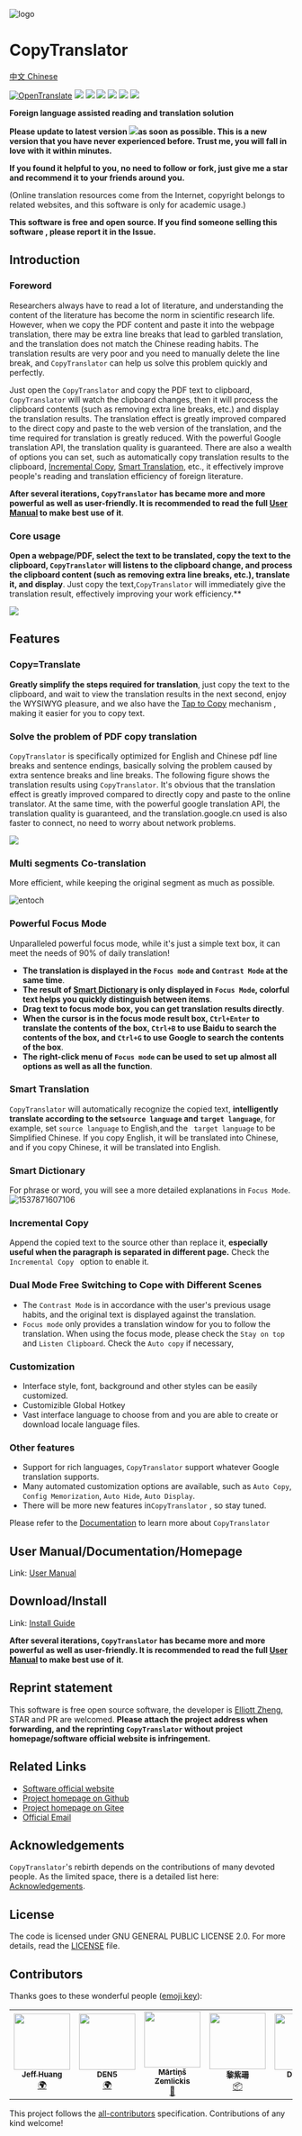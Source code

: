 ![logo](https://user-images.githubusercontent.com/22427645/50773452-d738dd80-12cb-11e9-9b7c-45e5d7f74c8a.png)

# CopyTranslator 

[中文 Chinese](README_zh.md)

[![OpenTranslate](https://img.shields.io/badge/Powered_by-OpenTranslate-brightgreen)](https://github.com/OpenTranslate)
[![](https://img.shields.io/github/stars/copytranslator/copytranslator.svg)](https://github.com/copytranslator/copytranslator/stargazers)
[![](https://img.shields.io/github/release/copytranslator/copytranslator.svg)](https://github.com/copytranslator/copytranslator/releases)
[![](https://img.shields.io/gitter/room/copytranslator/copytranslator.svg)](https://gitter.im/CopyTranslator/Lobby?utm_source=share-link&utm_medium=link&utm_campaign=share-link)
[![](https://img.shields.io/github/downloads/copytranslator/copytranslator/total.svg)](https://github.com/copytranslator/copytranslator/wiki/Downloads-%E4%B8%8B%E8%BD%BD%E4%B8%8E%E5%AE%89%E8%A3%85)
![](https://img.shields.io/badge/platform-windows|macos|linux-orange.svg)
[![](https://img.shields.io/github/license/copytranslator/copytranslator.svg)](./LICENSE)


**Foreign language assisted reading and translation solution**

**Please update to latest version [![](https://img.shields.io/github/release/copytranslator/copytranslator.svg)](https://github.com/copytranslator/copytranslator/releases)as soon as possible. This is a new version that you have never experienced before. Trust me, you will fall in love with it within minutes.**

**If you found it helpful to you, no need to follow or fork, just give me a star and recommend it to your friends around you.**

(Online translation resources come from the Internet, copyright belongs to related websites, and this software is only for academic usage.)

**This software is free and open source. If you find someone selling this software , please report it in the Issue.**

## Introduction

### Foreword

Researchers always have to read a lot of literature, and understanding the content of the literature has become the norm in scientific research life. However, when we copy the PDF content and paste it into the webpage translation, there may be extra line breaks that lead to garbled translation, and the translation does not match the Chinese reading habits. The translation results are very poor and  you need to manually delete the line break, and `CopyTranslator` can help us solve this problem quickly and perfectly.

Just open the `CopyTranslator` and copy the PDF text to clipboard,  `CopyTranslator` will watch the clipboard changes, then it will process the clipboard contents (such as removing extra line breaks, etc.) and display the translation results. The translation effect is greatly improved compared to the direct copy and paste to the web version of the translation, and the time required for translation is greatly reduced. With the powerful Google translation API, the translation quality is guaranteed. There are also a wealth of options you can set, such as automatically copy translation results to the clipboard, [Incremental Copy](#Incremental-Copy), [Smart Translation](#Smart-Translation), etc., it effectively improve people's reading and translation efficiency of foreign literature.

**After several iterations, `CopyTranslator` has became more and more powerful as well as user-friendly. It is recommended to read the full [User Manual](https://copytranslator.gitee.io/guide/) to make best use of it**.

### Core usage

**Open a webpage/PDF, select the text to be translated, copy the text to the clipboard, `CopyTranslator` will listens to the clipboard change, and  process the clipboard content (such as removing extra line breaks, etc.), translate it, and display**.  Just copy the text,`CopyTranslator` will immediately give the translation result, effectively improving your work efficiency.**

![](https://s1.ax1x.com/2018/11/30/FmrNFS.gif)

## Features

### Copy=Translate

**Greatly simplify the steps required for translation**, just copy the text to the clipboard, and wait to view the translation results in the next second, enjoy the WYSIWYG pleasure, and we also have the [Tap to Copy](#tap-to-copyexperimental) mechanism , making it easier for you to copy text.

### Solve the problem of PDF copy translation

`CopyTranslator` is specifically optimized for English and Chinese pdf line breaks and sentence endings, basically solving the problem caused by extra sentence breaks and line breaks. The following figure shows the translation results using `CopyTranslator`. It's obvious that the translation effect is greatly improved compared to directly copy and paste to the online translator. At the same time, with the powerful google translation API, the translation quality is guaranteed, and the translation.google.cn used is also faster to connect, no need to worry about network problems.

![](https://s1.ax1x.com/2018/09/13/iEiIRx.png)



### Multi segments Co-translation

More efficient, while keeping the original segment as much as possible.

![entoch](./assets/entoch.png)


### Powerful Focus Mode

Unparalleled powerful focus mode, while it's just a simple text box, it can meet the needs of 90% of daily translation!

- **The translation is displayed in the `Focus mode` and `Contrast Mode` at the same time**. 
- **The result of [Smart Dictionary](#Smart-Dictionary) is only displayed in `Focus Mode`, colorful text helps you quickly distinguish between items**.
- **Drag text to focus mode box, you can get translation results directly**.
- **When the cursor is in the focus mode result box, `Ctrl+Enter` to translate the contents of the box, `Ctrl+B` to use Baidu to search the contents of the box, and `Ctrl+G` to use Google to search the contents of the box**.
- **The right-click menu of `Focus mode` can be used to set up almost all options as well as all the function**.

### Smart Translation

`CopyTranslator` will automatically recognize the copied text, **intelligently translate according to the set`source language` and `target language`**, for example, set `source language` to English,and the ` target language` to be Simplified Chinese. If you copy English, it will be translated into Chinese, and if you copy Chinese, it will be translated into English. 

### Smart Dictionary

For phrase or word, you will see a more detailed explanations in `Focus Mode`. ![1537871607106](assets/1537871607106.png)

### Incremental Copy

Append the copied text to the source other than replace it, **especially useful when the paragraph is separated in different page.** Check the `Incremental Copy ` option to enable it.

### Dual Mode Free Switching to Cope with Different Scenes

- The `Contrast Mode` is in accordance with the user's previous usage habits, and the original text is displayed against the translation.
- `Focus mode` only provides a translation window for you to follow the translation. When using the focus mode, please check the `Stay on top` and `Listen Clipboard`. Check the `Auto copy` if necessary, 


### Customization
- Interface style, font, background and other styles can be easily customized.
- Customizible Global Hotkey
- Vast interface language to choose from and you are able to create or download locale language files.

### Other features

- Support for rich languages, `CopyTranslator` support whatever Google translation supports.
- Many automated customization options are available, such as `Auto Copy`, `Config Memorization`, `Auto Hide`, `Auto Display`.
- There will be more new features in`CopyTranslator` , so stay tuned.

Please refer to the [Documentation](https://copytranslator.gitee.io) to learn more about `CopyTranslator`

## User Manual/Documentation/Homepage

Link: [User Manual](https://copytranslator.gitee.io/guide/)

## Download/Install

Link: [Install Guide](https://copytranslator.gitee.io/download/)

**After several iterations, `CopyTranslator` has became more and more powerful as well as user-friendly. It is recommended to read the full  [User Manual](https://copytranslator.gitee.io/guide/) to make best use of it**.

## Reprint statement

This software is free open source software, the developer is [Elliott Zheng](https://github.com/elliottzheng), STAR and PR are welcomed.  **Please  attach the project address when forwarding, and the reprinting `CopyTranslator` without project homepage/software official website is infringement.**

## Related Links

- [Software official website](https://copytranslator.gitee.io/) 
- [Project homepage on Github ](https://github.com/copytranslator/CopyTranslator) 
- [Project homepage on Gitee](https://gitee.com/ylzheng/CopyTranslator) 
- [Official Email](mailto:copytranslator@hypercube.top)

## Acknowledgements

`CopyTranslator`'s rebirth depends on the contributions of many devoted people. As the limited space, there is a detailed list here: [Acknowledgements](https://copytranslator.gitee.io/about/acknowledge.html).

## License

The code is licensed under GNU GENERAL PUBLIC LICENSE 2.0. For more details, read the [LICENSE](./LICENSE) file.

## Contributors

Thanks goes to these wonderful people ([emoji key](https://allcontributors.org/docs/en/emoji-key)):

<!-- ALL-CONTRIBUTORS-LIST:START - Do not remove or modify this section -->
<!-- prettier-ignore-start -->
<!-- markdownlint-disable -->
<table>
  <tr>
    <td align="center"><a href="https://about.me/s8321414"><img src="https://avatars2.githubusercontent.com/u/9457283?v=4" width="100px;" alt=""/><br /><sub><b>Jeff Huang</b></sub></a><br /><a href="#translation-s8321414" title="Translation">🌍</a></td>
    <td align="center"><a href="https://www.facebook.com/profile.php?id=100028728105222"><img src="https://s1.ax1x.com/2020/04/24/JrcsBT.png" height="100px;" alt=""/><br /><sub><b>DEN5</b></sub></a><br /><a href="#translation-s8321414" title="Translation">🌍</a></td>
    <td align="center"><a href="http://mzemlickis.lv"><img src="https://avatars0.githubusercontent.com/u/4556944?v=4" width="100px;" alt=""/><br /><sub><b>Mārtiņš Zemlickis</b></sub></a><br /><a href="#design-mzemlickis" title="Design">🎨</a></td>
    <td align="center"><a href="https://github.com/Sandural"><img src="https://avatars3.githubusercontent.com/u/16163090?v=4" width="100px;" alt=""/><br /><sub><b>黎紫珊</b></sub></a><br /><a href="#platform-Sandural" title="Packaging/porting to new platform">📦</a></td>
    <td align="center"><a href="https://ziqiangxu.gitee.io/blog/"><img src="https://avatars2.githubusercontent.com/u/18530271?v=4" width="100px;" alt=""/><br /><sub><b>Daryl.Xu</b></sub></a><br /><a href="#platform-ziqiangxu" title="Packaging/porting to new platform">📦</a></td>
  </tr>
</table>

<!-- markdownlint-enable -->
<!-- prettier-ignore-end -->
<!-- ALL-CONTRIBUTORS-LIST:END -->

This project follows the [all-contributors](https://github.com/all-contributors/all-contributors) specification. Contributions of any kind welcome!
